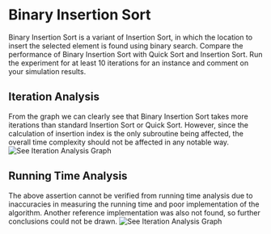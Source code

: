 # Binary Insertion Sort

Binary Insertion Sort is a variant of Insertion Sort, in which the location to insert the selected element is found using binary search. Compare the performance of Binary Insertion Sort with Quick Sort and Insertion Sort.  Run the experiment for at least 10 iterations for an instance and comment on your simulation results.   


## Iteration Analysis

From the graph we can clearly see that Binary Insertion Sort takes more iterations than standard Insertion Sort or Quick Sort. However, since the calculation of insertion index is the only subroutine being affected, the overall time complexity should not be affected in any notable way. ![See Iteration Analysis Graph](https://github.com/AB1908/CS384/blob/master/Assignment%202/Question%208/iteration-analysis/analysis.png "Iteration Analysis Graph")



## Running Time Analysis

The above assertion cannot be verified from running time analysis due to inaccuracies in measuring the running time and poor implementation of the algorithm. Another reference implementation was also not found, so further conclusions could not be drawn. ![See Iteration Analysis Graph](https://github.com/AB1908/CS384/blob/master/Assignment%202/Question%208/running-time-analysis/binaryInsertionSortRunningTime.png "Running Time Analysis Graph")
